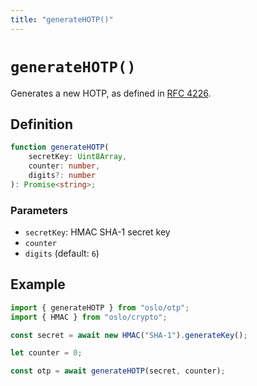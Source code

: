 ```yaml
---
title: "generateHOTP()"
---
```


# `generateHOTP()`

Generates a new HOTP, as defined in [RFC 4226](https://www.ietf.org/rfc/rfc4226.txt).

## Definition

```ts
function generateHOTP(
	secretKey: Uint8Array,
	counter: number,
	digits?: number
): Promise<string>;
```

### Parameters

- `secretKey`: HMAC SHA-1 secret key
- `counter`
- `digits` (default: `6`)

## Example

```ts
import { generateHOTP } from "oslo/otp";
import { HMAC } from "oslo/crypto";

const secret = await new HMAC("SHA-1").generateKey();

let counter = 0;

const otp = await generateHOTP(secret, counter);
```
